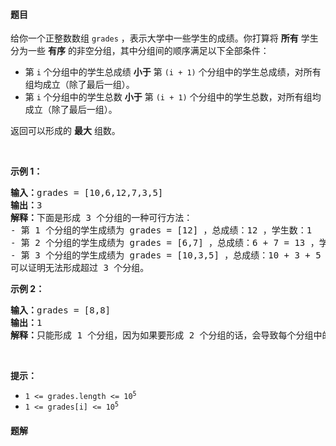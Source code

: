 #### 题目
<p>给你一个正整数数组 <code>grades</code> ，表示大学中一些学生的成绩。你打算将 <strong>所有</strong> 学生分为一些 <strong>有序</strong> 的非空分组，其中分组间的顺序满足以下全部条件：</p>

<ul>
	<li>第 <code>i</code> 个分组中的学生总成绩 <strong>小于</strong> 第 <code>(i + 1)</code> 个分组中的学生总成绩，对所有组均成立（除了最后一组）。</li>
	<li>第 <code>i</code> 个分组中的学生总数 <strong>小于</strong> 第 <code>(i + 1)</code> 个分组中的学生总数，对所有组均成立（除了最后一组）。</li>
</ul>

<p>返回可以形成的 <strong>最大</strong> 组数。</p>

<p>&nbsp;</p>

<p><strong>示例 1：</strong></p>

<pre><strong>输入：</strong>grades = [10,6,12,7,3,5]
<strong>输出：</strong>3
<strong>解释：</strong>下面是形成 3 个分组的一种可行方法：
- 第 1 个分组的学生成绩为 grades = [12] ，总成绩：12 ，学生数：1
- 第 2 个分组的学生成绩为 grades = [6,7] ，总成绩：6 + 7 = 13 ，学生数：2
- 第 3 个分组的学生成绩为 grades = [10,3,5] ，总成绩：10 + 3 + 5 = 18 ，学生数：3 
可以证明无法形成超过 3 个分组。
</pre>

<p><strong>示例 2：</strong></p>

<pre><strong>输入：</strong>grades = [8,8]
<strong>输出：</strong>1
<strong>解释：</strong>只能形成 1 个分组，因为如果要形成 2 个分组的话，会导致每个分组中的学生数目相等。
</pre>

<p>&nbsp;</p>

<p><strong>提示：</strong></p>

<ul>
	<li><code>1 &lt;= grades.length &lt;= 10<sup>5</sup></code></li>
	<li><code>1 &lt;= grades[i] &lt;= 10<sup>5</sup></code></li>
</ul>


 #### 题解